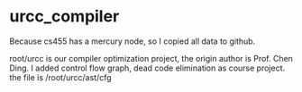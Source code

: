 urcc_compiler
=============

Because cs455 has a mercury node, so I copied all data to github.



root/urcc is our compiler optimization project, the origin author is Prof. Chen Ding. I added control flow graph, dead code elimination
as course project. the file is /root/urcc/ast/cfg



